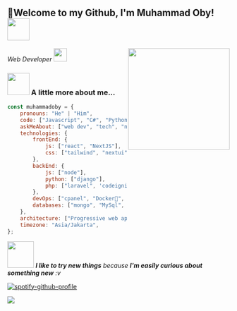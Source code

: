 <h2>🙏Welcome to my Github, I'm Muhammad Oby! <img src="https://media.giphy.com/media/12oufCB0MyZ1Go/giphy.gif" width="50"></h2>
<img align='right' src="https://media.giphy.com/media/VgCDAzcKvsR6OM0uWg/giphy.gif" width="230">
<p><em>Web Developer <img src="https://media1.giphy.com/media/v1.Y2lkPTc5MGI3NjExbHU5MmlmaXpoMnM5bHZxNTBodjJmNWxka3A1cGkwZGphdHR6czFpMiZlcD12MV9pbnRlcm5hbF9naWZfYnlfaWQmY3Q9Zw/ZVik7pBtu9dNS/giphy.gif" width="30"> 
</em></p>

### <img src="https://media0.giphy.com/media/v1.Y2lkPTc5MGI3NjExZTRuYm91bjA5MW53dnhmMWU3azZvYWsxaHVuYWkyM2RpbTY3MnVvYyZlcD12MV9pbnRlcm5hbF9naWZfYnlfaWQmY3Q9Zw/HzPtbOKyBoBFsK4hyc/giphy.gif" width="50"> A little more about me...  

```javascript
const muhammadoby = {
    pronouns: "He" | "Him",
    code: ["Javascript", "C#", "Python", "Php"],
    askMeAbout: ["web dev", "tech", "networking"],
    technologies: {
        frontEnd: {
            js: ["react", "NextJS"],
            css: ["tailwind", "nextui", "daisyui", "bootstrap"]
        },
        backEnd: {
            js: ["node"],
            python: ["django"],
            php: ["laravel", 'codeigniter']
        },
        devOps: ["cpanel", "Docker🐳", "apache", "Nginx"],
        databases: ["mongo", "MySql", "postgresql"],
    },
    architecture: ["Progressive web applications", "Single page applications"],
    timezone: "Asia/Jakarta",
};
```

<img src="https://cdn3.emoji.gg/emojis/7049-mewingcat.png" width="60"> <em><b>I like to try new things</b> because <b>I'm easily curious about something new</b> :v</em>

[![spotify-github-profile](https://spotify-github-profile.vercel.app/api/view?uid=31xdm2k6p3bxiitwnh26y4lad3zm&cover_image=true&theme=novatorem&show_offline=true&background_color=121212&interchange=false&bar_color=53b14f&bar_color_cover=true)](https://spotify-github-profile.vercel.app/api/view?uid=31xdm2k6p3bxiitwnh26y4lad3zm&redirect=true)

![](https://komarev.com/ghpvc/?username=muhammadoby&color=ff69b4)
